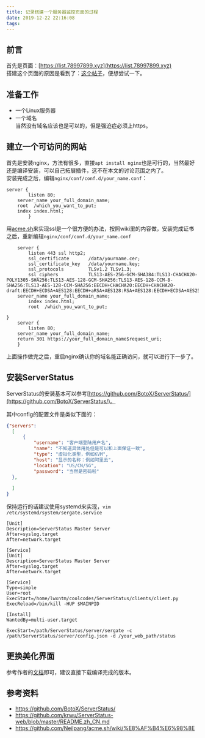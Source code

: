 ```yaml
---
title: 记录搭建一个服务器监控页面的过程
date: 2019-12-22 22:16:08
tags:
---
```

## 前言

首先是页面：[https://list.78997899.xyz](https://list.78997899.xyz)  
搭建这个页面的原因是看到了：[这个帖子](https://www.hostloc.com/thread-626508-1-1.html)，便想尝试一下。

<!-- more -->

## 准备工作

* 一个Linux服务器
* 一个域名  
当然没有域名应该也是可以的，但是强迫症必须上https。  

## 建立一个可访问的网站

首先是安装nginx，方法有很多，直接`apt install nginx`也是可行的，当然最好还是编译安装，可以自己拓展插件，这不在本文的讨论范围之内了。  
安装完成之后，编辑`nginx/conf/conf.d/your_name.conf`：  

```
server {
        listen 80;
	server_name your_full_domain_name;
	root  /which_you_want_to_put;
	index index.html;
	    }
```

用[acme.sh](https://github.com/Neilpang/acme.sh/wiki/%E8%AF%B4%E6%98%8E)来实现ssl是一个很方便的办法，按照wiki里的内容做，安装完成证书之后，重新编辑`nginx/conf/conf.d/your_name.conf` 

```
    server {
        listen 443 ssl http2;
        ssl_certificate       /data/yourname.cer;
        ssl_certificate_key   /data/yourname.key;
        ssl_protocols         TLSv1.2 TLSv1.3;
        ssl_ciphers           TLS13-AES-256-GCM-SHA384:TLS13-CHACHA20-POLY1305-SHA256:TLS13-AES-128-GCM-SHA256:TLS13-AES-128-CCM-8-SHA256:TLS13-AES-128-CCM-SHA256:EECDH+CHACHA20:EECDH+CHACHA20-draft:EECDH+ECDSA+AES128:EECDH+aRSA+AES128:RSA+AES128:EECDH+ECDSA+AES256:EECDH+aRSA+AES256:RSA+AES256:EECDH+ECDSA+3DES:EECDH+aRSA+3DES:RSA+3DES:!MD5;
	server_name your_full_domain_name;
        index index.html;
        root  /which_you_want_to_put;
	
}
    server {
        listen 80;
	server_name your_full_domain_name;
	return 301 https://your_full_domain_name$request_uri;
    }

```

上面操作做完之后，重启nginx确认你的域名能正确访问，就可以进行下一步了。  

## 安装ServerStatus

ServerStatus的安装基本可以参考[https://github.com/BotoX/ServerStatus/](https://github.com/BotoX/ServerStatus/)。
  
  其中config的配置文件是类似下面的：
  
  ``` json
  {"servers":
	[
		{
			"username": "客户端登陆用户名",
			"name": "不知道具体用处但是可以和上面保证一致",
			"type": "虚拟化类型，例如KVM",
			"host": "显示的名称：例如阿里云",
			"location": "US/CN/SG",
			"password": "当然是密码啦"
    },
    
	]
}  

```

保持运行的话建议使用systemd来实现，`vim /etc/systemd/system/sergate.service`

```
[Unit]
Description=ServerStatus Master Server
After=syslog.target
After=network.target

[Service]
[Unit]
Description=ServerStatus Master Server
After=syslog.target
After=network.target

[Service]
Type=simple
User=root
ExecStart=/home/lwxntm/coolcodes/ServerStatus/clients/client.py
ExecReload=/bin/kill -HUP $MAINPID

[Install]
WantedBy=multi-user.target
```

```shell
ExecStart=/path/ServerStatus/server/sergate -c /path/ServerStatus/server/config.json -d /your_web_path/status
```

## 更换美化界面

参考作者的[文档](https://github.com/krwu/ServerStatus-web/blob/master/README.zh_CN.md)即可，建议直接下载编译完成的版本。

## 参考资料
* https://github.com/BotoX/ServerStatus/
* https://github.com/krwu/ServerStatus-web/blob/master/README.zh_CN.md
* https://github.com/Neilpang/acme.sh/wiki/%E8%AF%B4%E6%98%8E